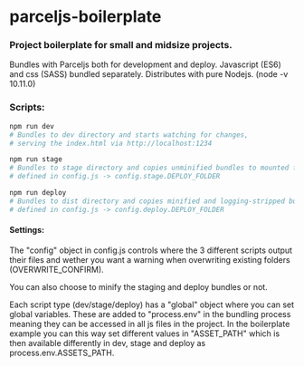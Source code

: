 # parceljs-boilerplate
### Project boilerplate for small and midsize projects.

Bundles with Parceljs both for development and deploy.
Javascript (ES6) and css (SASS) bundled separately.
Distributes with pure Nodejs. (node -v 10.11.0)

### Scripts:
```ruby
npm run dev
# Bundles to dev directory and starts watching for changes, 
# serving the index.html via http://localhost:1234

npm run stage
# Bundles to stage directory and copies unminified bundles to mounted folder 
# defined in config.js -> config.stage.DEPLOY_FOLDER

npm run deploy
# Bundles to dist directory and copies minified and logging-stripped bundles to mounted folder 
# defined in config.js -> config.deploy.DEPLOY_FOLDER
```
#### Settings:
The "config" object in config.js controls where the 3 different scripts output their files and wether you want a warning when overwriting existing folders (OVERWRITE_CONFIRM). 

You can also choose to minify the staging and deploy bundles or not.

Each script type (dev/stage/deploy) has a "global" object where you can set global variables. These are added to "process.env" in the bundling process meaning they can be accessed in all js files in the project. In the boilerplate example you can this way set different values in "ASSET_PATH" which is then available differently in dev, stage and deploy as process.env.ASSETS_PATH.
